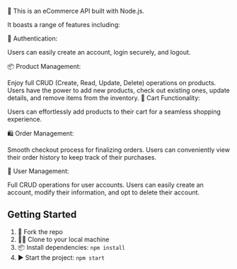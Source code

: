 
🚀 This is an eCommerce API built with Node.js.

It boasts a range of features including:

🔐 Authentication:

Users can easily create an account, login securely, and logout.

📦 Product Management:

Enjoy full CRUD (Create, Read, Update, Delete) operations on products.
Users have the power to add new products, check out existing ones, update details, and remove items from the inventory.
🛒 Cart Functionality:

Users can effortlessly add products to their cart for a seamless shopping experience.

🛍️ Order Management:

Smooth checkout process for finalizing orders.
Users can conveniently view their order history to keep track of their purchases.

👤 User Management:

Full CRUD operations for user accounts.
Users can easily create an account, modify their information, and opt to delete their account.

## Getting Started
1. 🍴 Fork the repo
2. 👯‍♂️ Clone to your local machine
3. 📦 Install dependencies: `npm install`
4. ▶️ Start the project: `npm start`
